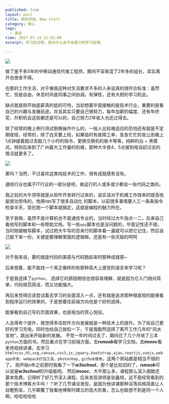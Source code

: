 ```yaml
---
published: true
layout: post
title: 新的开始，New start
category: 随心
tags: 
  - 漫谈
time: 2017.07.14 11:52:00
excerpt: 学习的过程，我为什么会不余遗力的学习前端

---
```

![](http://i.imgur.com/ZxUgWO6.jpg)

做了差不多5年的中移动通信代维工程师，期间不容易混了2年多的组长，其实离开也很舍不得。

在那的工作生活，对于像我这种对生活要求不多的人来说真的很符合标准：虽然忙，但是自由，休息时间是同事之间协调，有弹性，还有大把的学习机会。

缺点就是刚开始底薪真的低的可怜，当初想着毕竟接触的是技术行业，重要的是看自己的兴趣与发展前途，并且其实只要自己够努力，每年加薪的幅度、还有年终奖、升职机会这些都还是可以的，自己努力2年收入也还过得去。

除了经常的晚上例行测试倒换操作什么的，一般人比较难适应的恐怕还有就是不定期夜班，经常的，除了白天要上班，如果临时有故障工单，急急忙忙的发公告晚上1点钟接着跑过去敲几个小时的指令，更换交换机的板卡等等，纯粹的白 + 黑模式。特别后来到了广州最大工作量的机楼，那种大半夜4、5点接到电话赶过去的情况就更多了。

![](http://i.imgur.com/22ri0L7.jpg)

累吗？当然，不过喜欢这类纯技术的工作，很有成就感有没有。



通信行业也属于IT行业的一部分是吧，做这行的人或多或少都会一些代码之类的。

我之前的大牛领导就是从软件开发转行过来的，说实话对于机楼工作效率的提高他是居功至伟的，他用`VBS`写了很多自动化 的脚本，以前很多事情要人工一条条指令检查半天，现在跑一个脚本就搞定，这就是编程的魅力所在。

至于我嘛，虽然不是计算机也不是通信专业的，当时经过大牛指点一二，后来自己看他写的脚本和一些帮助文档，写一些`ops`脚本也是没问题的，毕竟记性还不错，当时刚接触写脚本，试过把大牛写的百来行的脚本看一遍就可以把它记住，然后自己敲下来一份，关键是要理解里面的逻辑嘛，还是有一些天赋的呵呵

![](http://i.imgur.com/rFFhf6O.jpg)


对于我来说，要的就是代码的美感与代码跑起来时那种成就感~

后来想着，能不能找一个真正像样的有那种高大上感觉的语言来学习呢？

于是我选择了`python`，
选择它的原因相信也很容易理解，就是因为它入门相对简单，代码规范简洁，而又功能强大。

再后来觉得应该尝试着去学习的全面深入一点，还有就是追求那种很直观的能够看到程序运行的效果的，于是想着往前端方向也是个好的选择。

能够看到自己写的页面效果，也是相当的赏心悦目。

人总得有个提升，我觉得多往软件方向发展就是一种技术上的提升。为了给自己更好的学习充电，同时也给自己放松一下，于是我毅然选择了离开工作几年的“风水宝地”，跳出来开始新的发展。
不觉一年时间过去了，期间花了几个月啃了三本`python`方面的书。然后重点在学习前端方面，去***runoob***看学习文档，去***imooc***看老师视频讲课，去学习`html+css,h5,svg,canvas,css3,js,jquery,bootstrap,ajax,reactjs,vuejs,webapp开发，webpack打包工具，photoshop,` 
`github使用`，这两个网站都是相当不错的了。
刚开始n年之前那时我看了一下***w3school***，那个是比较旧的了，***runoob***可以说是***w3school***的升级版吧。
然后***imooc***，大牛那么多，课程那么深入细致还基本免费。记得听了好几节深入课程，后来发现讲师是张鑫旭，这不是经常看到的那个技术博客大牛吗！？听了几节课没发现，是因为他讲课那种淫荡风格简直让人目瞪狗呆，几乎颠覆了我看他博客时建立的高大形象，怎么也联想不到是同一个人啊，哈哈哈哈哈





